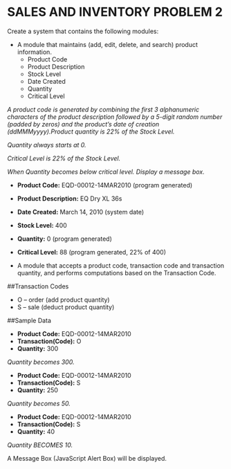 SALES AND INVENTORY PROBLEM 2
=============================

Create a system that contains the following modules:

* A module that maintains (add, edit, delete, and search) product information.
    * Product Code
    * Product Description
    * Stock Level
    * Date Created
    * Quantity
    * Critical Level

*A product code is generated by combining the first 3 alphanumeric characters 
of the product description followed by a 5-digit random number (padded by 
zeros) and the product’s date of creation (ddMMMyyyy).Product quantity is 22% 
of the Stock Level.*

*Quantity always starts at 0.*

*Critical Level is 22% of the Stock Level.*

*When Quantity becomes below critical level. Display a message box.*

* __Product Code:__ EQD-00012-14MAR2010 (program generated)
* __Product Description:__ EQ Dry XL 36s
* __Date Created:__ March 14, 2010 (system date)
* __Stock Level:__ 400
* __Quantity:__ 0 (program generated)
* __Critical Level:__ 88 (program generated, 22% of 400)

* A module that accepts a product code, transaction code and transaction 
quantity, and performs computations based on the Transaction Code.

##Transaction Codes

* O – order (add product quantity)
* S – sale (deduct product quantity)

##Sample Data

* __Product Code:__ EQD-00012-14MAR2010
* __Transaction(Code):__ O
* __Quantity:__ 300

*Quantity becomes 300.*

* __Product Code:__ EQD-00012-14MAR2010
* __Transaction(Code):__ S
* __Quantity:__ 250

*Quantity becomes 50.*

* __Product Code:__ EQD-00012-14MAR2010
* __Transaction(Code):__ S
* __Quantity:__ 40

*Quantity BECOMES 10.*

A Message Box (JavaScript Alert Box) will be displayed.